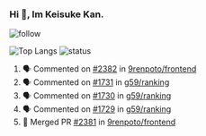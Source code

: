 ### Hi 👋, Im Keisuke Kan.

<!--
**9renpoto/9renpoto** is a ✨ _special_ ✨ repository because its `README.md` (this file) appears on your GitHub profile.

Here are some ideas to get you started:

- 🔭 I’m currently working on ...
- 🌱 I’m currently learning ...
- 👯 I’m looking to collaborate on ...
- 🤔 I’m looking for help with ...
- 💬 Ask me about ...
- 📫 How to reach me: ...
- 😄 Pronouns: ...
- ⚡ Fun fact: ...
-->

![follow](https://img.shields.io/github/followers/9renpoto?label=Follow&style=social)

![Top Langs](https://github-readme-stats.vercel.app/api/top-langs/?username=9renpoto&hide=html&layout=compact)
![status](https://github-readme-stats.vercel.app/api?username=9renpoto&show_icons=true&count_private=true&hide=issues,contribs)

<!--START_SECTION:activity-->
1. 🗣 Commented on [#2382](https://github.com/9renpoto/frontend/issues/2382) in [9renpoto/frontend](https://github.com/9renpoto/frontend)
2. 🗣 Commented on [#1731](https://github.com/g59/ranking/issues/1731) in [g59/ranking](https://github.com/g59/ranking)
3. 🗣 Commented on [#1730](https://github.com/g59/ranking/issues/1730) in [g59/ranking](https://github.com/g59/ranking)
4. 🗣 Commented on [#1729](https://github.com/g59/ranking/issues/1729) in [g59/ranking](https://github.com/g59/ranking)
5. 🎉 Merged PR [#2381](https://github.com/9renpoto/frontend/pull/2381) in [9renpoto/frontend](https://github.com/9renpoto/frontend)
<!--END_SECTION:activity-->

